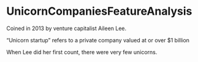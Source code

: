 # UnicornCompaniesFeatureAnalysis

Coined in 2013 by venture capitalist Aileen Lee.

“Unicorn startup” refers to a private company valued at or over $1 billion 

When Lee did her first count, there were very few unicorns.
